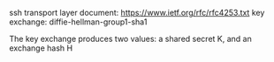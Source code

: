 ssh transport layer document: https://www.ietf.org/rfc/rfc4253.txt
key exchange: diffie-hellman-group1-sha1

 The key exchange produces two values: a shared secret K, and an
   exchange hash H